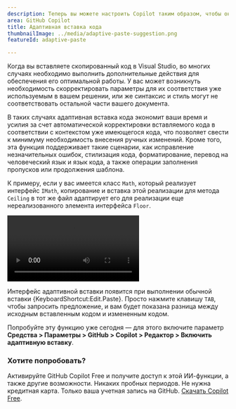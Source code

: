 ```yaml
---
description: Теперь вы можете настроить Copilot таким образом, чтобы он мог корректировать код, который вы скопировали и вставили, в соответствии с контекстом уже имеющегося кода.
area: GitHub Copilot
title: Адаптивная вставка кода
thumbnailImage: ../media/adaptive-paste-suggestion.png
featureId: adaptive-paste

---
```



Когда вы вставляете скопированный код в Visual Studio, во многих случаях необходимо выполнить дополнительные действия для обеспечения его оптимальной работы. У вас может возникнуть необходимость скорректировать параметры для их соответствия уже используемым в вашем решении, или же синтаксис и стиль могут не соответствовать остальной части вашего документа.

В таких случаях адаптивная вставка кода экономит ваши время и усилия за счет автоматической корректировки вставляемого кода в соответствии с контекстом уже имеющегося кода, что позволяет свести к минимуму необходимость внесения ручных изменений. Кроме того, эта функция поддерживает такие сценарии, как исправление незначительных ошибок, стилизация кода, форматирование, перевод на человеческий язык и язык кода, а также операции заполнения пропусков или продолжения шаблона.

К примеру, если у вас имеется класс `Math`, который реализует интерфейс `IMath`, копирование и вставка этой реализации для метода `Ceiling` в тот же файл адаптирует его для реализации еще нереализованного элемента интерфейса `Floor`.

![Адаптация вставленного метода для завершения интерфейса](../media/adaptive-paste-complete-interface.mp4)

Интерфейс адаптивной вставки появится при выполнении обычной вставки {KeyboardShortcut:Edit.Paste}. Просто нажмите клавишу `TAB`, чтобы запросить предложение, и вам будет показана разница между исходным вставленным кодом и измененным кодом.

Попробуйте эту функцию уже сегодня — для этого включите параметр **Средства > Параметры > GitHub > Copilot > Редактор > Включить адаптивную вставку**.

### Хотите попробовать?
Активируйте GitHub Copilot Free и получите доступ к этой ИИ-функции, а также другие возможности.
Никаких пробных периодов. Не нужна кредитная карта. Только ваша учетная запись на GitHub. [Скачать Copilot Free](https://github.com/settings/copilot).
